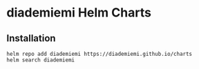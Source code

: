 # diademiemi Helm Charts

## Installation

```console
helm repo add diademiemi https://diademiemi.github.io/charts
helm search diademiemi
```

